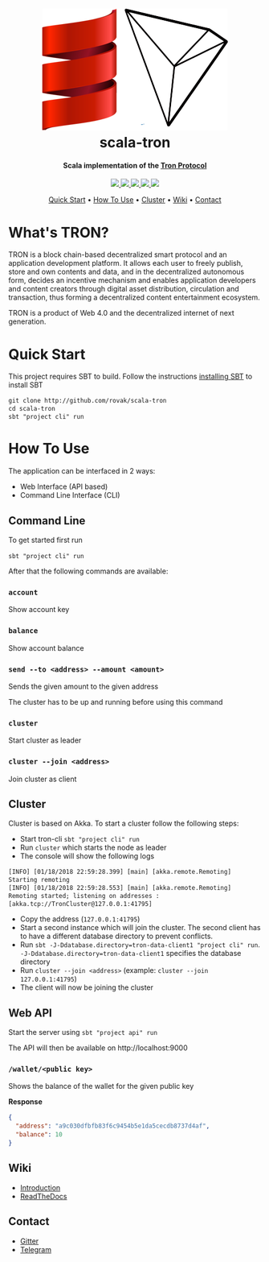 <h1 align="center">
  <img src="docs/img/scala-tron.png">
  <br>
  scala-tron
  <br>
</h1>

<h4 align="center">
  Scala implementation of the <a href="https://github.com/tronprotocol/wiki/blob/master/Home.md">Tron Protocol</a>
</h4>

<p align="center">
  <a href="https://travis-ci.org/Rovak/scala-tron">
    <img src="https://travis-ci.org/Rovak/scala-tron.svg?branch=master">
  </a>

  <a href="https://gitter.im/rovak/scala-tron">
    <img src="https://img.shields.io/gitter/room/nwjs/nw.js.svg">
  </a>

  <a href="https://github.com/rovak/scala-tron/issues">
    <img src="https://img.shields.io/github/issues/rovak/scala-tron.svg">
  </a>

  <a href="https://github.com/rovak/scala-tron/pulls">
    <img src="https://img.shields.io/github/issues-pr/rovak/scala-tron.svg">
  </a>

  <a href="https://github.com/rovak/scala-tron/graphs/contributors">
    <img src="https://img.shields.io/github/contributors/rovak/scala-tron.svg">
  </a>
</p>

<p align="center">
  <a href="#quick-start">Quick Start</a> •
  <a href="#how-to-use">How To Use</a> •
  <a href="#cluster">Cluster</a> •
  <a href="#wiki">Wiki</a> •
  <a href="#contact">Contact</a>
</p>


# What's TRON?

TRON is a block chain-based decentralized smart protocol and an application development platform. It allows each user to freely publish, store and own contents and data, and in the decentralized autonomous form, decides an incentive mechanism and enables application developers and content creators through digital asset distribution, circulation and transaction, thus forming a decentralized content entertainment ecosystem.

TRON is a product of Web 4.0 and the decentralized internet of next generation.

# Quick Start

This project requires SBT to build.
Follow the instructions [installing SBT](http://www.scala-sbt.org/1.0/docs/Setup.html) to install SBT

```
git clone http://github.com/rovak/scala-tron
cd scala-tron
sbt "project cli" run
```


# How To Use

The application can be interfaced in 2 ways:
* Web Interface (API based)
* Command Line Interface (CLI)

## Command Line

To get started first run

`sbt "project cli" run`

After that the following commands are available:

### `account`

Show account key

### `balance`

Show account balance

### `send --to <address> --amount <amount>`

Sends the given amount to the given address

The cluster has to be up and running before using this command

### `cluster`

Start cluster as leader

### `cluster --join <address>`

Join cluster as client

## Cluster

Cluster is based on Akka. To start a cluster follow the following steps:

* Start tron-cli `sbt "project cli" run`
* Run `cluster` which starts the node as leader
* The console will show the following logs  
```
[INFO] [01/18/2018 22:59:28.399] [main] [akka.remote.Remoting] Starting remoting
[INFO] [01/18/2018 22:59:28.553] [main] [akka.remote.Remoting] Remoting started; listening on addresses :[akka.tcp://TronCluster@127.0.0.1:41795]
```
* Copy the address (`127.0.0.1:41795`)
* Start a second instance which will join the cluster.
  The second client has to have a different database directory to prevent conflicts.
* Run `sbt -J-Ddatabase.directory=tron-data-client1 "project cli" run`.  
  `-J-Ddatabase.directory=tron-data-client1` specifies the database directory
* Run `cluster --join <address>` (example: `cluster --join 127.0.0.1:41795`)
* The client will now be joining the cluster

## Web API

Start the server using `sbt "project api" run`

The API will then be available on http://localhost:9000


### `/wallet/<public key>`

Shows the balance of the wallet for the given public key

__Response__

```json
{
  "address": "a9c030dfbfb83f6c9454b5e1da5cecdb8737d4af",
  "balance": 10
}
```

## Wiki

* [Introduction](https://github.com/tronprotocol/wiki/blob/master/Home.md)
* [ReadTheDocs](http://tron-wiki.readthedocs.io/introduction.html)

## Contact

* [Gitter](https://gitter.im/Rovak/scala-tron)
* [Telegram](https://t.me/joinchat/CP8XKBIjEc0RqzJdl61OlQ)

